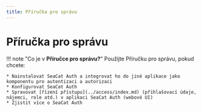 ```yaml
---
title: Příručka pro správu
---
```


# Příručka pro správu

!!! note "Co je v **Příručce pro správu?**"
    Použijte Příručku pro správu, pokud chcete:

    * Nainstalovat SeaCat Auth a integrovat ho do jiné aplikace jako komponentu pro autentizaci a autorizaci
    * Konfigurovat SeaCat Auth
    * Spravovat [řízení přístupu](../access/index.md) (přihlašovací údaje, nájemci, role atd.) v aplikaci SeaCat Auth (webové UI)
    * Zjistit více o SeaCat Auth
